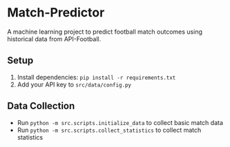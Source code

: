 # Match-Predictor
A machine learning project to predict football match outcomes using historical data from API-Football.

## Setup
1. Install dependencies: `pip install -r requirements.txt`
2. Add your API key to `src/data/config.py`

## Data Collection
- Run `python -m src.scripts.initialize_data` to collect basic match data
- Run `python -m src.scripts.collect_statistics` to collect match statistics
